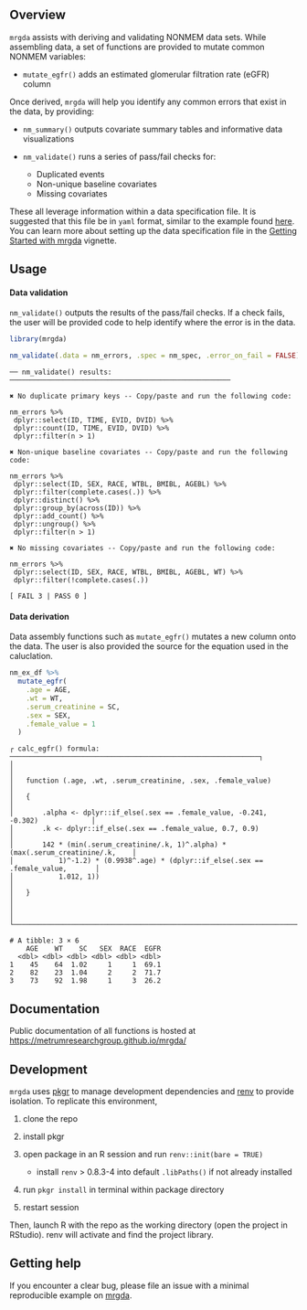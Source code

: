 
<!-- README.md is generated from README.Rmd. Please edit that file -->

## Overview

`mrgda` assists with deriving and validating NONMEM data sets. While
assembling data, a set of functions are provided to mutate common NONMEM
variables:

-   `mutate_egfr()` adds an estimated glomerular filtration rate (eGFR)
    column

Once derived, `mrgda` will help you identify any common errors that
exist in the data, by providing:

-   `nm_summary()` outputs covariate summary tables and informative data
    visualizations

-   `nm_validate()` runs a series of pass/fail checks for:

    -   Duplicated events
    -   Non-unique baseline covariates
    -   Missing covariates

These all leverage information within a data specification file. It is
suggested that this file be in `yaml` format, similar to the example
found
[here](https://github.com/metrumresearchgroup/mrgda/blob/main/inst/derived/pk.yml).
You can learn more about setting up the data specification file in the
[Getting Started with
mrgda](https://metrumresearchgroup.github.io/mrgda/articles/getting-started.html)
vignette.

## Usage

#### Data validation

`nm_validate()` outputs the results of the pass/fail checks. If a check
fails, the user will be provided code to help identify where the error
is in the data.

``` r
library(mrgda)

nm_validate(.data = nm_errors, .spec = nm_spec, .error_on_fail = FALSE)
```

    ── nm_validate() results: ──────────────────────────────────────────────────────

    ✖ No duplicate primary keys -- Copy/paste and run the following code:

    nm_errors %>%
     dplyr::select(ID, TIME, EVID, DVID) %>%
     dplyr::count(ID, TIME, EVID, DVID) %>%
     dplyr::filter(n > 1)

    ✖ Non-unique baseline covariates -- Copy/paste and run the following code:

    nm_errors %>%
     dplyr::select(ID, SEX, RACE, WTBL, BMIBL, AGEBL) %>%
     dplyr::filter(complete.cases(.)) %>%
     dplyr::distinct() %>%
     dplyr::group_by(across(ID)) %>%
     dplyr::add_count() %>%
     dplyr::ungroup() %>%
     dplyr::filter(n > 1)

    ✖ No missing covariates -- Copy/paste and run the following code:

    nm_errors %>%
     dplyr::select(ID, SEX, RACE, WTBL, BMIBL, AGEBL, WT) %>%
     dplyr::filter(!complete.cases(.))

    [ FAIL 3 | PASS 0 ]

#### Data derivation

Data assembly functions such as `mutate_egfr()` mutates a new column
onto the data. The user is also provided the source for the equation
used in the caluclation.

``` r
nm_ex_df %>% 
  mutate_egfr(
    .age = AGE,
    .wt = WT,
    .serum_creatinine = SC,
    .sex = SEX,
    .female_value = 1
  )
```

    ┌ calc_egfr() formula: ─────────────────────────────────────────────────────────────┐
    │                                                                                   │
    │   function (.age, .wt, .serum_creatinine, .sex, .female_value)                    │
    │   {                                                                               │
    │       .alpha <- dplyr::if_else(.sex == .female_value, -0.241, -0.302)             │
    │       .k <- dplyr::if_else(.sex == .female_value, 0.7, 0.9)                       │
    │       142 * (min(.serum_creatinine/.k, 1)^.alpha) * (max(.serum_creatinine/.k,    │
    │           1)^-1.2) * (0.9938^.age) * (dplyr::if_else(.sex == .female_value,       │
    │           1.012, 1))                                                              │
    │   }                                                                               │
    │                                                                                   │
    └───────────────────────────────────────────────────────────────────────────────────┘

    # A tibble: 3 × 6
        AGE    WT    SC   SEX  RACE  EGFR
      <dbl> <dbl> <dbl> <dbl> <dbl> <dbl>
    1    45    64  1.02     1     1  69.1
    2    82    23  1.04     2     2  71.7
    3    73    92  1.98     1     3  26.2

## Documentation

Public documentation of all functions is hosted at
<https://metrumresearchgroup.github.io/mrgda/>

## Development

`mrgda` uses [pkgr](https://github.com/metrumresearchgroup/pkgr) to
manage development dependencies and
[renv](https://rstudio.github.io/renv/) to provide isolation. To
replicate this environment,

1.  clone the repo

2.  install pkgr

3.  open package in an R session and run `renv::init(bare = TRUE)`

    -   install `renv` \> 0.8.3-4 into default `.libPaths()` if not
        already installed

4.  run `pkgr install` in terminal within package directory

5.  restart session

Then, launch R with the repo as the working directory (open the project
in RStudio). renv will activate and find the project library.

## Getting help

If you encounter a clear bug, please file an issue with a minimal
reproducible example on [mrgda](https://github.com/mrgda/issues).
